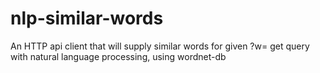 # nlp-similar-words
An HTTP api client that will supply similar words for given ?w= get query with natural language processing, using wordnet-db
